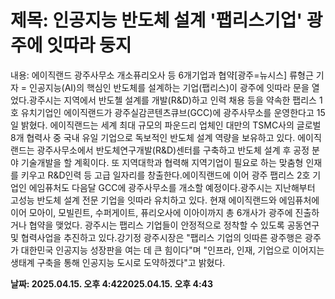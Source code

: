 # **제목: 인공지능 반도체 설계 '팹리스기업' 광주에 잇따라 둥지**

  내용: 에이직랜드 광주사무소 개소퓨리오사 등 6개기업과 협약[광주=뉴시스]  류형근 기자 = 인공지능(AI)의 핵심인 반도체를 설계하는 기업(팹리스)이 광주에 잇따라 문을 열었다.광주시는 지역에서 반도첼 설계를 개발(R&D)하고 인력 채용 등을 약속한 팹리스 1호 유치기업인 에이직랜드가 광주실감콘텐츠큐브(GCC)에 광주사무소를 운영한다고 15일 밝혔다. 에이직랜드는 세계 최대 규모의 파운드리 업체인 대만의 TSMC사의 글로벌 8개 협력사 중 국내 유일 기업으로 독보적인 반도체 설계 역량을 보유하고 있다. 에이직랜드는 광주사무소에서 반도체연구개발(R&D)센터를 구축하고 반도체 설계 후 공정 분야 기술개발을 할 계획이다. 또 지역대학과 협력해 지역기업이 필요로 하는 맞춤형 인재를 키우고 R&D인력 등 고급 일자리를 창출한다.에이직랜드에 이어 광주 팹리스 2호 기업인 에임퓨처도 다음달 GCC에 광주사무소를 개소할 예정이다.광주시는 지난해부터 고성능 반도체 설계 전문 기업을 잇따라 유치하고 있다. 현재 에이직랜드와 에임퓨처에 이어 모아이, 모빌린트, 수퍼게이트, 퓨리오사에 이아이까지 총 6개사가 광주에 진출하거나 협약을 맺었다. 광주시는 팹리스 기업들이 안정적으로 정착할 수 있도록 공동연구 및 협력사업을 추진하고 있다.강기정 광주시장은 "팹리스 기업의 잇따른 광주행은 광주가 대한민국 인공지능 성장판을 여는 데 큰 힘이다"며 "인프라, 인재, 기업으로 이어지는 생태계 구축을 통해 인공지능 도시로 도약하겠다"고 밝혔다.

  **날짜: 2025.04.15. 오후 4:422025.04.15. 오후 4:43**